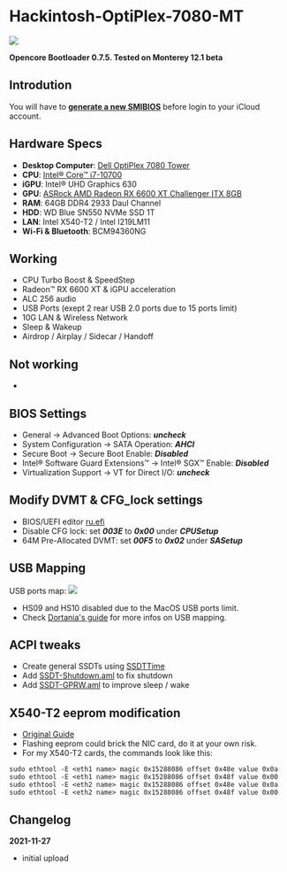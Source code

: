 # Hackintosh-OptiPlex-7080-MT

![](https://raw.githubusercontent.com/webleon/Hackintosh-OptiPlex-7080-MT/main/images/iShot2021-11-27.png)

**Opencore Bootloader 0.7.5. Tested on Monterey 12.1 beta**



## Introdution
You will have to [**generate a new SMIBIOS**](https://github.com/corpnewt/GenSMBIOS) before login to your iCloud account.



## Hardware Specs
* **Desktop Computer**: [Dell OptiPlex 7080 Tower](https://www.dell.com/en-us/work/shop/desktops-all-in-one-pcs/optiplex-7080-tower-and-small-form-factor/spd/optiplex-7080-desktop) 
* **CPU**:  [Intel® Core™ i7-10700](https://ark.intel.com/content/www/us/en/ark/products/199316/intel-core-i710700-processor-16m-cache-up-to-4-80-ghz.html)
* **iGPU**: Intel® UHD Graphics 630
* **GPU**: [ASRock AMD Radeon RX 6600 XT Challenger ITX 8GB](https://www.asrock.com/Graphics-Card/AMD/Radeon%20RX%206600%20XT%20Challenger%20ITX%208GB/)
* **RAM**: 64GB DDR4 2933 Daul Channel
* **HDD**: WD Blue SN550 NVMe SSD 1T
* **LAN**: Intel X540-T2 / Intel I219LM11
* **Wi-Fi & Bluetooth**: BCM94360NG



## Working
* CPU Turbo Boost & SpeedStep
* Radeon™ RX 6600 XT & iGPU acceleration
* ALC 256 audio
* USB Ports (exept 2 rear USB 2.0 ports due to 15 ports limit)
* 10G LAN & Wireless Network
* Sleep & Wakeup
* Airdrop / Airplay / Sidecar / Handoff

## Not working
* 



## BIOS Settings
* General → Advanced Boot Options: ***uncheck***
* System Configuration → SATA Operation: ***AHCI***
* Secure Boot → Secure Boot Enable: ***Disabled***
* Intel® Software Guard Extensions™ → Intel® SGX™ Enable: ***Disabled***
* Virtualization Support → VT for Direct I/O: ***uncheck***


## Modify DVMT & CFG_lock settings
* BIOS/UEFI editor [ru.efi](https://github.com/JamesAmiTw/ru-uefi)
* Disable CFG lock: 
set ***003E*** to ***0x00*** under ***CPUSetup***
* 64M Pre-Allocated DVMT: 
set ***00F5*** to ***0x02*** under ***SASetup***



## USB Mapping
USB ports map:
![](https://raw.githubusercontent.com/webleon/Hackintosh-OptiPlex-7080-MT/main/images/Dell_OptiPlex_7080_MT.png)

* HS09 and HS10 disabled due to the MacOS USB ports limit.
* Check [Dortania's guide](https://dortania.github.io/OpenCore-Post-Install/usb/manual/manual.html) for more infos on USB mapping.


## ACPI tweaks
* Create general SSDTs using [SSDTTime](https://dortania.github.io/Getting-Started-With-ACPI/ssdt-methods/ssdt-easy.html#running-ssdttime) 
* Add [SSDT-Shutdown.aml](https://dortania.github.io/OpenCore-Post-Install/usb/misc/shutdown.html) to fix shutdown
* Add [SSDT-GPRW.aml](https://dortania.github.io/OpenCore-Post-Install/usb/misc/instant-wake.html) to improve sleep / wake



## X540-T2 eeprom modification
* [Original Guide](https://forums.macrumors.com/threads/modify-retail-intel-10gbe-nics-to-use-small-tree-macos-drivers.1968456/)
* Flashing eeprom could brick the NIC card, do it at your own risk.
* For my X540-T2 cards, the commands look like this:
```
sudo ethtool -E <eth1 name> magic 0x15288086 offset 0x48e value 0x0a
sudo ethtool -E <eth1 name> magic 0x15288086 offset 0x48f value 0x00
sudo ethtool -E <eth2 name> magic 0x15288086 offset 0x48e value 0x0a
sudo ethtool -E <eth2 name> magic 0x15288086 offset 0x48f value 0x00
```



## Changelog

**2021-11-27**
* initial upload

